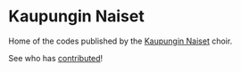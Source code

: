 # Kaupungin Naiset

Home of the codes published by the [Kaupungin Naiset](https://kaupunginnaiset.fi) choir.

See who has [contributed](https://github.com/kaupunginnaiset/.github/blob/main/contributors.md)!
